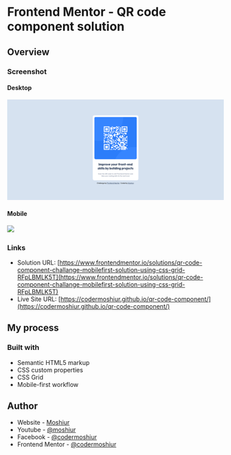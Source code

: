 # Frontend Mentor - QR code component solution

## Overview

### Screenshot

#### Desktop

![](./design/desktop-design.png)

#### Mobile

![](./design/desktop-mobile.png)

### Links

- Solution URL: [https://www.frontendmentor.io/solutions/qr-code-component-challange-mobilefirst-solution-using-css-grid-RFpLBMLK5T](https://www.frontendmentor.io/solutions/qr-code-component-challange-mobilefirst-solution-using-css-grid-RFpLBMLK5T)
- Live Site URL: [https://codermoshiur.github.io/qr-code-component/](https://codermoshiur.github.io/qr-code-component/)

## My process

### Built with

- Semantic HTML5 markup
- CSS custom properties
- CSS Grid
- Mobile-first workflow

## Author

- Website - [Moshiur](https://codersfoundation.com)
- Youtube - [@moshiur](https://www.youtube.com/moshiur)
- Facebook - [@codermoshiur](https://www.facebook.com/codermoshiur)
- Frontend Mentor - [@codermoshiur](https://www.frontendmentor.io/profile/codermoshiur)
